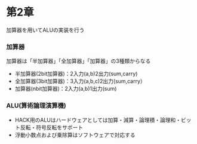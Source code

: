 # 第2章
加算器を用いてALUの実装を行う

### 加算器 
加算器は「半加算器」「全加算器」「加算器」の3種類からなる
- 半加算器(2bit加算器)：2入力(a,b)2出力(sum,carry)  
- 全加算器(3bit加算器)：3入力(a,b,c)2出力(sum,carry）  
- 加算器(nbit加算器)：2入力(a,b)1出力(sum)  
  
### ALU(算術論理演算機)  
- HACK用のALUはハードウェアとしては加算・減算・論理積・論理和・ビット反転・符号反転をサポート  
- 浮動小数点および乗除算はソフトウェアで対応する
